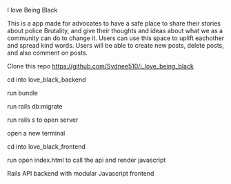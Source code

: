 I love Being Black

This is a app made for advocates to have a safe place to share their stories about police Brutality, and give their thoughts and ideas about what we as a community can do to change it. Users can use this space to uplift eachother and spread kind words. Users will be able to create new posts, delete posts, and also comment on posts. 

Clone this repo 
https://github.com/Sydnee510/i_love_being_black

cd into love_black_backend

run bundle

run rails db:migrate

run rails s to open server

open a new terminal 

cd into love_black_frontend 

run open index.html to call the api and render javascript

Rails API backend with modular Javascript frontend

